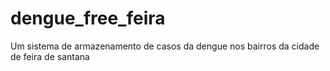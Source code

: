 # dengue_free_feira
Um sistema de armazenamento de casos da dengue nos bairros da cidade de feira de santana
